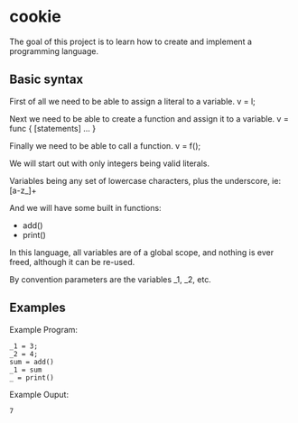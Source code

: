 # cookie

The goal of this project is to learn how to create and implement a programming language.

## Basic syntax

First of all we need to be able to assign a literal to a variable.
v = l;

Next we need to be able to create a function and assign it to a variable.
v = func {
  [statements]
  ...
}

Finally we need to be able to call a function.
v = f();

We will start out with only integers being valid literals.

Variables being any set of lowercase characters, plus the underscore, ie: [a-z_]+

And we will have some built in functions:
- add()
- print()

In this language, all variables are of a global scope, and nothing is ever freed,
although it can be re-used.

By convention parameters are the variables _1, _2, etc.

## Examples

Example Program:
```
_1 = 3;
_2 = 4;
sum = add()
_1 = sum
_ = print()
```

Example Ouput:
```
7
```
